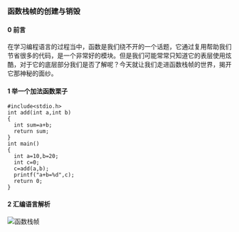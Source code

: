 ### 函数栈帧的创建与销毁  
#### 0 前言  
在学习编程语言的过程当中，函数是我们绕不开的一个话题，它通过复用帮助我们节省很多的代码，是一个非常好的模块。但是我们可能常常只知道它的表层使用炫酷，对于它的底层部分我们是否了解呢？今天就让我们走进函数栈帧的世界，揭开它那神秘的面纱。
#### 1 举一个加法函数栗子
```
#include<stdio.h>
int add(int a,int b)
{ 
  int sum=a+b;
  return sum;
}
int main()
{
  int a=10,b=20;
  int c=0;
  c=add(a,b);
  printf("a+b=%d",c);
  return 0;
}
```
#### 2 汇编语言解析
![函数栈帧](https://github.com/Lp700750/Blogs/assets/104414865/07f2c188-4ef9-446c-8ab1-091230643120)


